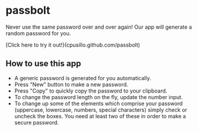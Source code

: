 # passbolt
Never use the same password over and over again! Our app will generate a random password for you.

[Click here to try it out!}(cpusillo.github.com/passbolt)

## How to use this app
* A generic password is generated for you automatically.
* Press "New" button to make a new password.
* Press "Copy" to quickly copy the password to your clipboard.
* To change the password length on the fly, update the number input.
* To change up some of the elements which comprise your password (uppercase, lowercase, numbers, special characters) simply check or uncheck the boxes. You need at least two of these in order to make a secure password.
